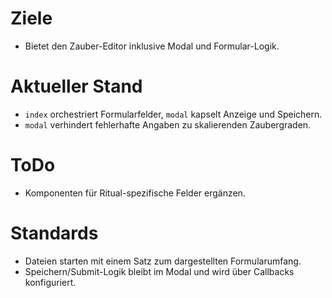 # Ziele
- Bietet den Zauber-Editor inklusive Modal und Formular-Logik.

# Aktueller Stand
- `index` orchestriert Formularfelder, `modal` kapselt Anzeige und Speichern.
- `modal` verhindert fehlerhafte Angaben zu skalierenden Zaubergraden.

# ToDo
- Komponenten für Ritual-spezifische Felder ergänzen.

# Standards
- Dateien starten mit einem Satz zum dargestellten Formularumfang.
- Speichern/Submit-Logik bleibt im Modal und wird über Callbacks konfiguriert.
